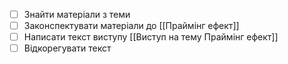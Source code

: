 - [ ] Знайти матеріали з теми
- [ ] Законспектувати матеріали до [[Праймінг ефект]]
- [ ] Написати текст виступу  [[Виступ на тему Праймінг ефект]]
- [ ] Відкорегувати текст